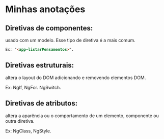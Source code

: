 # Minhas anotações
## Diretivas de componentes:
  usado com um modelo. Esse tipo de diretiva é a mais comum.
```html
Ex: "<app-listarPensamentos>".
```

## Diretivas estruturais: 
  altera o layout do DOM adicionando e removendo elementos DOM.

Ex: NgIf, NgFor. NgSwitch.

## Diretivas de atributos:
  altera a aparência ou o comportamento de um elemento, componente ou outra diretiva.

Ex: NgClass, NgStyle.
